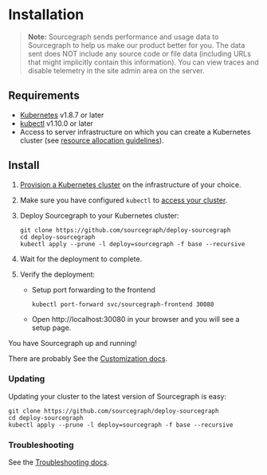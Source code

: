 # Installation

> **Note:** Sourcegraph sends performance and usage data to Sourcegraph to help us make our product
> better for you. The data sent does NOT include any source code or file data (including URLs that
> might implicitly contain this information). You can view traces and disable telemetry in the site
> admin area on the server.

## Requirements

- [Kubernetes](https://kubernetes.io/) v1.8.7 or later
- [kubectl](https://kubernetes.io/docs/tasks/tools/install-kubectl/) v1.10.0 or later
- Access to server infrastructure on which you can create a Kubernetes cluster (see
  [resource allocation guidelines](scale.md)).

## Install

1. [Provision a Kubernetes cluster](k8s.md) on the infrastructure of your choice.
2. Make sure you have configured `kubectl` to [access your cluster](https://kubernetes.io/docs/tasks/access-application-cluster/configure-access-multiple-clusters/).
3. Deploy Sourcegraph to your Kubernetes cluster:

   ```
   git clone https://github.com/sourcegraph/deploy-sourcegraph
   cd deploy-sourcegraph
   kubectl apply --prune -l deploy=sourcegraph -f base --recursive
   ```

4. Wait for the deployment to complete.
5. Verify the deployment:

   - Setup port forwarding to the frontend
     ```
     kubectl port-forward svc/sourcegraph-frontend 30080
     ```
   - Open http://localhost:30080 in your browser and you will see a setup page.

You have Sourcegraph up and running!

There are probably
See the [Customization docs](customization-guide.md).

### Updating

Updating your cluster to the latest version of Sourcegraph is easy:

```
git clone https://github.com/sourcegraph/deploy-sourcegraph
cd deploy-sourcegraph
kubectl apply --prune -l deploy=sourcegraph -f base --recursive
```

### Troubleshooting

See the [Troubleshooting docs](troubleshoot.md).
